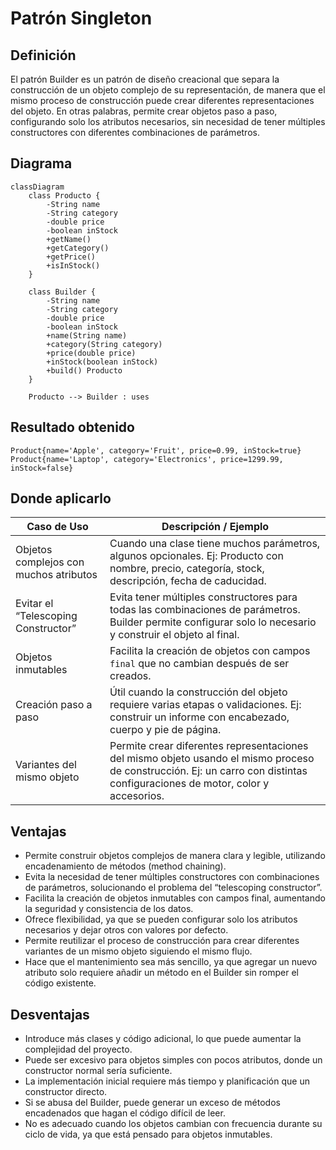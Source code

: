 # Patrón Singleton

## Definición
El patrón Builder es un patrón de diseño creacional que separa la construcción de un objeto complejo de su representación, de manera que el mismo proceso de construcción puede crear diferentes representaciones del objeto.
En otras palabras, permite crear objetos paso a paso, configurando solo los atributos necesarios, sin necesidad de tener múltiples constructores con diferentes combinaciones de parámetros.

## Diagrama
```mermaid
classDiagram
    class Producto {
        -String name
        -String category
        -double price
        -boolean inStock
        +getName()
        +getCategory()
        +getPrice()
        +isInStock()
    }

    class Builder {
        -String name
        -String category
        -double price
        -boolean inStock
        +name(String name)
        +category(String category)
        +price(double price)
        +inStock(boolean inStock)
        +build() Producto
    }

    Producto --> Builder : uses

```
## Resultado obtenido
```
Product{name='Apple', category='Fruit', price=0.99, inStock=true}
Product{name='Laptop', category='Electronics', price=1299.99, inStock=false}
```
## Donde aplicarlo
| **Caso de Uso**                        | **Descripción / Ejemplo**                                                                                                                                                    |
| -------------------------------------- | ---------------------------------------------------------------------------------------------------------------------------------------------------------------------------- |
| Objetos complejos con muchos atributos | Cuando una clase tiene muchos parámetros, algunos opcionales. Ej: Producto con nombre, precio, categoría, stock, descripción, fecha de caducidad.                            |
| Evitar el “Telescoping Constructor”    | Evita tener múltiples constructores para todas las combinaciones de parámetros. Builder permite configurar solo lo necesario y construir el objeto al final.                 |
| Objetos inmutables                     | Facilita la creación de objetos con campos `final` que no cambian después de ser creados.                                                                                    |
| Creación paso a paso                   | Útil cuando la construcción del objeto requiere varias etapas o validaciones. Ej: construir un informe con encabezado, cuerpo y pie de página.                               |
| Variantes del mismo objeto             | Permite crear diferentes representaciones del mismo objeto usando el mismo proceso de construcción. Ej: un carro con distintas configuraciones de motor, color y accesorios. |

## Ventajas
- Permite construir objetos complejos de manera clara y legible, utilizando encadenamiento de métodos (method chaining).
- Evita la necesidad de tener múltiples constructores con combinaciones de parámetros, solucionando el problema del “telescoping constructor”.
- Facilita la creación de objetos inmutables con campos final, aumentando la seguridad y consistencia de los datos.
- Ofrece flexibilidad, ya que se pueden configurar solo los atributos necesarios y dejar otros con valores por defecto.
- Permite reutilizar el proceso de construcción para crear diferentes variantes de un mismo objeto siguiendo el mismo flujo.
- Hace que el mantenimiento sea más sencillo, ya que agregar un nuevo atributo solo requiere añadir un método en el Builder sin romper el código existente.

## Desventajas 
- Introduce más clases y código adicional, lo que puede aumentar la complejidad del proyecto.
- Puede ser excesivo para objetos simples con pocos atributos, donde un constructor normal sería suficiente.
- La implementación inicial requiere más tiempo y planificación que un constructor directo.
- Si se abusa del Builder, puede generar un exceso de métodos encadenados que hagan el código difícil de leer.
- No es adecuado cuando los objetos cambian con frecuencia durante su ciclo de vida, ya que está pensado para objetos inmutables.